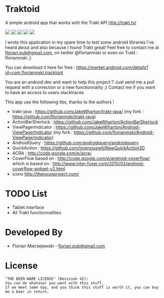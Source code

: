 Traktoid
===================

A simple android app that works with the Trakt API http://trakt.tv/

![](https://lh6.ggpht.com/28NWKnVI39_8PFJj9RjDYStgGFtBKX_wdgrBqljw2TcKjn47u_hH7-xSu10HqRd_-S4=h230)
![](https://lh6.ggpht.com/M4Hq4K4vCvrbMh8BXTMk58-TUro8asPqofONh1QkB1z6fYbE11_DOYBsEHbtPB_J7m4=h230)
![](https://lh4.ggpht.com/btKj-rl6689-ws1m9h6IzChmfqCGVaBzSUYtGrF9cuUrwdbYilRHu9J0QifUjPeEPgY=h230)
![](https://lh6.ggpht.com/qDochjwGy2HGFYpJNWSgf2RS4qVFsl3ML6YnPMiIWb-3NzjOaSUbrFJ34nEPXNdDXJ0h=h230)
![](https://lh4.ggpht.com/UnILKnxqB_l4brCFCfaxifyqgNGAnHFaWiJ65aECfDsZoy_wXlpicl3ELA5yFQQe4bM=h230)

I wrote this application in my spare time to test some android libraries I've heard about and also because I found Trakt great! 
Feel free to contact me at florian.pub@gmail.com, on twitter @florianmski or even on Trakt : florianmski ;)

You can download it here for free : https://market.android.com/details?id=com.florianmski.tracktoid

You are an android dev and want to help this project ?
Just send me a pull request with a correction or a new functionnality ;)
Contact me if you want to have an access to users stacktraces

This app use the following libs, thanks to the authors !

- trakt-java : https://github.com/JakeWharton/trakt-java/ (my fork : https://github.com/florianmski/trakt-java)
- ActionBarSherlock : https://github.com/JakeWharton/ActionBarSherlock
- ViewPagerIndicator : https://github.com/JakeWharton/Android-ViewPagerIndicator (my fork : https://github.com/florianmski/Android-ViewPagerIndicator)
- AndroidQuery : https://github.com/androidquery/androidquery
- QuickAction : https://github.com/lorensiuswlt/NewQuickAction3D
- ACRA : http://code.google.com/p/acra/
- CoverFlow based on : http://code.google.com/p/android-coverflow/ which is based on : http://www.inter-fuser.com/2010/02/android-coverflow-widget-v2.html
- icons http://thenounproject.com/



TODO List
=========

- Tablet interface
- All Trakt functionnalities



Developed By
============

* Florian Mierzejewski - <florian.pub@gmail.com>



License
=======

    "THE BEER-WARE LICENSE" (Revision 42):
    You can do whatever you want with this stuff. 
    If we meet some day, and you think this stuff is worth it, you can buy me a beer in return.





